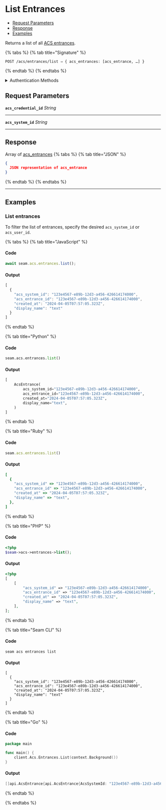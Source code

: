 # List Entrances

- [Request Parameters](./#request-parameters)
- [Response](./#response)
- [Examples](./#examples)

Returns a list of all [ACS entrances](../../../capability-guides/access-systems/retrieving-entrance-details.md).

{% tabs %}
{% tab title="Signature" %}
```
POST /acs/entrances/list ⇒ { acs_entrances: [acs_entrance, …] }
```
{% endtab %}
{% endtabs %}

<details>

<summary>Authentication Methods</summary>

- API key
- Client session token
- Personal access token
  <br>Must also include the `seam-workspace` header in the request.

To learn more, see [Authentication]{https://docs.seam.co/latest/api/authentication}.
</details>

## Request Parameters

**`acs_credential_id`** *String*

---

**`acs_system_id`** *String*

---


## Response

Array of [acs\_entrances](./)
{% tabs %}
{% tab title="JSON" %}
```json
{
  JSON representation of acs_entrance
}
```
{% endtab %}
{% endtabs %}

---

## Examples
  
### List entrances

To filter the list of entrances, specify the desired `acs_system_id` or `acs_user_id`.

{% tabs %}
{% tab title="JavaScript" %}
#### Code

```javascript
await seam.acs.entrances.list();
```

#### Output

```javascript
[
  {
    "acs_system_id": "123e4567-e89b-12d3-a456-426614174000",
    "acs_entrance_id": "123e4567-e89b-12d3-a456-426614174000",
    "created_at": "2024-04-05T07:57:05.323Z",
    "display_name": "text"
  }
]
```
{% endtab %}

{% tab title="Python" %}
#### Code

```python
seam.acs.entrances.list()
```

#### Output

```python
[
    AcsEntrance(
        acs_system_id="123e4567-e89b-12d3-a456-426614174000",
        acs_entrance_id="123e4567-e89b-12d3-a456-426614174000",
        created_at="2024-04-05T07:57:05.323Z",
        display_name="text",
    )
]
```
{% endtab %}

{% tab title="Ruby" %}
#### Code

```ruby
seam.acs.entrances.list()
```

#### Output

```ruby
[
  {
    "acs_system_id" => "123e4567-e89b-12d3-a456-426614174000",
    "acs_entrance_id" => "123e4567-e89b-12d3-a456-426614174000",
    "created_at" => "2024-04-05T07:57:05.323Z",
    "display_name" => "text",
  },
]
```
{% endtab %}

{% tab title="PHP" %}
#### Code

```php
<?php
$seam->acs->entrances->list();
```

#### Output

```php
<?php
[
    [
        "acs_system_id" => "123e4567-e89b-12d3-a456-426614174000",
        "acs_entrance_id" => "123e4567-e89b-12d3-a456-426614174000",
        "created_at" => "2024-04-05T07:57:05.323Z",
        "display_name" => "text",
    ],
];
```
{% endtab %}

{% tab title="Seam CLI" %}
#### Code

```seam_cli
seam acs entrances list
```

#### Output

```seam_cli
[
  {
    "acs_system_id": "123e4567-e89b-12d3-a456-426614174000",
    "acs_entrance_id": "123e4567-e89b-12d3-a456-426614174000",
    "created_at": "2024-04-05T07:57:05.323Z",
    "display_name": "text"
  }
]
```
{% endtab %}

{% tab title="Go" %}
#### Code

```go
package main

func main() {
	client.Acs.Entrances.List(context.Background())
}
```

#### Output

```go
[]api.AcsEntrance{api.AcsEntrance{AcsSystemId: "123e4567-e89b-12d3-a456-426614174000", AcsEntranceId: "123e4567-e89b-12d3-a456-426614174000", CreatedAt: "2024-04-05T07:57:05.323Z", DisplayName: "text"}}
```
{% endtab %}

{% endtabs %}


